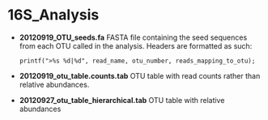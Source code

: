 16S_Analysis
================

* **20120919_OTU_seeds.fa** FASTA file containing the seed sequences from each
  OTU called in the analysis. Headers are formatted as such:

  ```
  printf(">%s %d|%d", read_name, otu_number, reads_mapping_to_otu);
  ```

* **20120919_otu_table.counts.tab** OTU table with read counts rather than
  relative abundances.

* **20120927_otu_table_hierarchical.tab** OTU table with relative abundances
